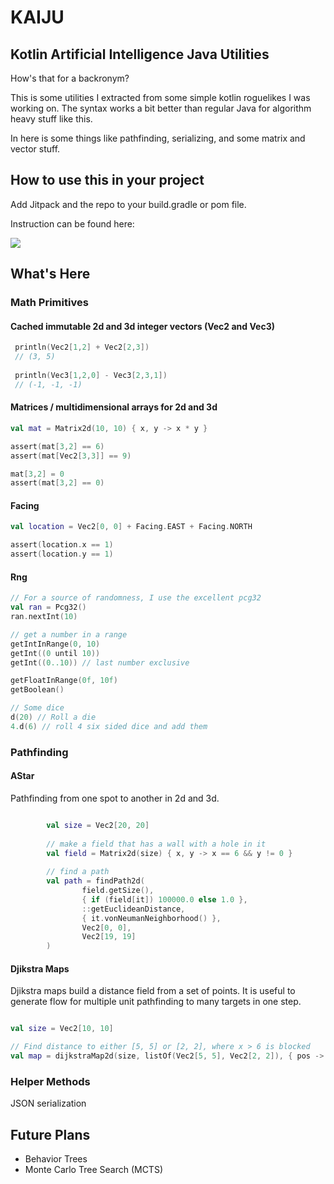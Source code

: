# KAIJU

## Kotlin Artificial Intelligence Java Utilities

How's that for a backronym?

This is some utilities I extracted from some simple kotlin roguelikes I was working on.  The syntax works a bit better
 than regular Java for algorithm heavy stuff like this.  
 
In here is some things like pathfinding, serializing, and some matrix and vector stuff.

## How to use this in your project

Add Jitpack and the repo to your build.gradle or pom file.

Instruction can be found here:

[![](https://jitpack.io/v/stewsters/kaiju.svg)](https://jitpack.io/#stewsters/kaiju)

## What's Here


### Math Primitives

#### Cached immutable 2d and 3d integer vectors (Vec2 and Vec3)

```kotlin
 println(Vec2[1,2] + Vec2[2,3])
 // (3, 5)
 
 println(Vec3[1,2,0] - Vec3[2,3,1])
 // (-1, -1, -1)

```


#### Matrices / multidimensional arrays for 2d and 3d

```kotlin
val mat = Matrix2d(10, 10) { x, y -> x * y }

assert(mat[3,2] == 6)  
assert(mat[Vec2[3,3]] == 9)

mat[3,2] = 0
assert(mat[3,2] == 0) 


```

#### Facing
```kotlin
val location = Vec2[0, 0] + Facing.EAST + Facing.NORTH

assert(location.x == 1)
assert(location.y == 1)
```


#### Rng

```kotlin
// For a source of randomness, I use the excellent pcg32
val ran = Pcg32()
ran.nextInt(10)

// get a number in a range
getIntInRange(0, 10)
getInt((0 until 10))
getInt((0..10)) // last number exclusive

getFloatInRange(0f, 10f)
getBoolean()

// Some dice
d(20) // Roll a die
4.d(6) // roll 4 six sided dice and add them


```


### Pathfinding

#### AStar
Pathfinding from one spot to another in 2d and 3d.
```kotlin

        val size = Vec2[20, 20]
        
        // make a field that has a wall with a hole in it
        val field = Matrix2d(size) { x, y -> x == 6 && y != 0 }
        
        // find a path
        val path = findPath2d(
                field.getSize(),
                { if (field[it]) 100000.0 else 1.0 },
                ::getEuclideanDistance,
                { it.vonNeumanNeighborhood() },
                Vec2[0, 0],
                Vec2[19, 19]
        )

```

#### Djikstra Maps
Djikstra maps build a distance field from a set of points.  It is useful to 
generate flow for multiple unit pathfinding to many targets in one step.

```kotlin

val size = Vec2[10, 10]

// Find distance to either [5, 5] or [2, 2], where x > 6 is blocked
val map = dijkstraMap2d(size, listOf(Vec2[5, 5], Vec2[2, 2]), { pos -> pos.x > 6 })

```

### Helper Methods

JSON serialization


## Future Plans

* Behavior Trees
* Monte Carlo Tree Search (MCTS)



